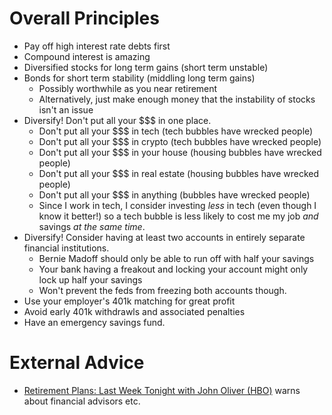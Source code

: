 # Overall Principles

*   Pay off high interest rate debts first
*   Compound interest is amazing
*   Diversified stocks for long term gains (short term unstable)
*   Bonds for short term stability (middling long term gains)
    *   Possibly worthwhile as you near retirement
    *   Alternatively, just make enough money that the instability of stocks isn't an issue
*   Diversify!  Don't put all your $$$ in one place.
    *   Don't put all your $$$ in tech          (tech bubbles have wrecked people)
    *   Don't put all your $$$ in crypto        (tech bubbles have wrecked people)
    *   Don't put all your $$$ in your house    (housing bubbles have wrecked people)
    *   Don't put all your $$$ in real estate   (housing bubbles have wrecked people)
    *   Don't put all your $$$ in anything      (bubbles have wrecked people)
    *   Since I work in tech, I consider investing *less* in tech (even though I know it better!)
        so a tech bubble is less likely to cost me my job *and* savings *at the same time*.
*   Diversify!  Consider having at least two accounts in entirely separate financial institutions.
    *   Bernie Madoff should only be able to run off with half your savings
    *   Your bank having a freakout and locking your account might only lock up half your savings
    *   Won't prevent the feds from freezing both accounts though.
*   Use your employer's 401k matching for great profit
*   Avoid early 401k withdrawls and associated penalties
*   Have an emergency savings fund.



# External Advice

*   [Retirement Plans: Last Week Tonight with John Oliver (HBO)](https://www.youtube.com/watch?v=gvZSpET11ZY)
    warns about financial advisors etc.
